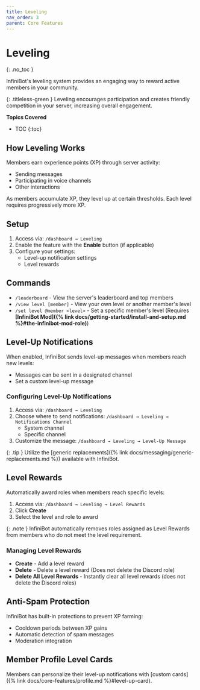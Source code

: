 ```yaml
---
title: Leveling
nav_order: 3
parent: Core Features
---
```


# Leveling
{: .no_toc }

InfiniBot's leveling system provides an engaging way to reward active members in your community.

{: .titleless-green }
Leveling encourages participation and creates friendly competition in your server, increasing overall engagement.

**Topics Covered**
- TOC
{:toc}

## How Leveling Works

Members earn experience points (XP) through server activity:
- Sending messages
- Participating in voice channels
- Other interactions

As members accumulate XP, they level up at certain thresholds. Each level requires progressively more XP.

## Setup

1. Access via: `/dashboard → Leveling`
2. Enable the feature with the **Enable** button (if applicable)
3. Configure your settings:
   - Level-up notification settings
   - Level rewards

## Commands

- `/leaderboard` - View the server's leaderboard and top members
- `/view level [member]` - View your own level or another member's level
- `/set level @member <level>` - Set a specific member's level (Requires **[InfiniBot Mod]({% link docs/getting-started/install-and-setup.md %}#the-infinibot-mod-role)**)

## Level-Up Notifications

When enabled, InfiniBot sends level-up messages when members reach new levels:
- Messages can be sent in a designated channel
- Set a custom level-up message

### Configuring Level-Up Notifications

1. Access via: `/dashboard → Leveling`
2. Choose where to send notifications: `/dashboard → Leveling → Notifications Channel`
   - System channel
   - Specific channel
3. Customize the message: `/dashboard → Leveling → Level-Up Message`

{: .tip }
Utilize the [generic replacements]({% link docs/messaging/generic-replacements.md %}) available with InfiniBot.

## Level Rewards

Automatically award roles when members reach specific levels:

1. Access via: `/dashboard → Leveling → Level Rewards`
2. Click **Create**
3. Select the level and role to award

{: .note }
InfiniBot automatically removes roles assigned as Level Rewards from members who do not meet the level requirement.

### Managing Level Rewards

- **Create** - Add a level reward
- **Delete** - Delete a level reward (Does not delete the Discord role)
- **Delete All Level Rewards** - Instantly clear all level rewards (does not delete the Discord roles)

## Anti-Spam Protection

InfiniBot has built-in protections to prevent XP farming:
- Cooldown periods between XP gains
- Automatic detection of spam messages
- Moderation integration

## Member Profile Level Cards

Members can personalize their level-up notifications with [custom cards]({% link docs/core-features/profile.md %}#level-up-card).
